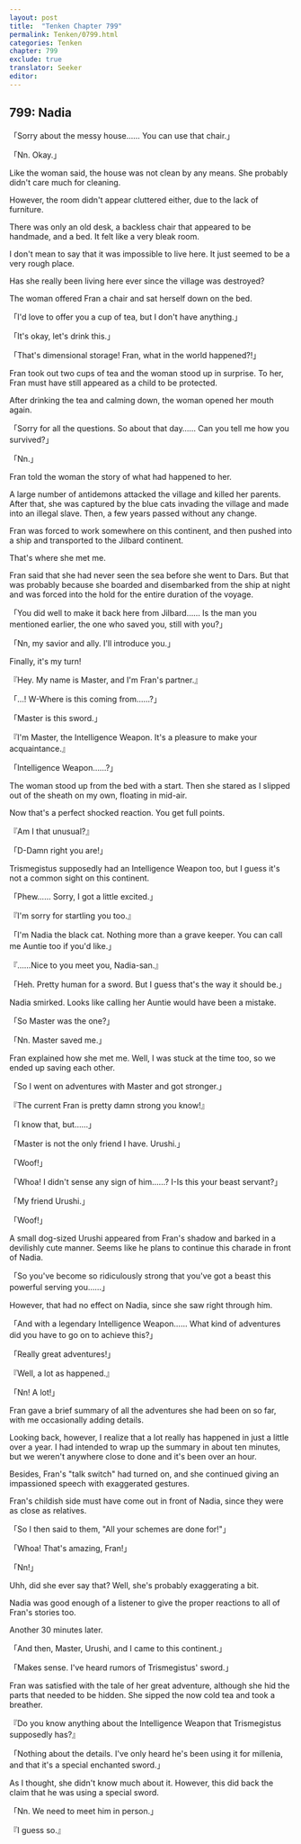 ```yaml
---
layout: post
title:  "Tenken Chapter 799"
permalink: Tenken/0799.html
categories: Tenken
chapter: 799
exclude: true
translator: Seeker
editor: 
---
```

<h2 id="ch799">799: Nadia</h2>

<p>「Sorry about the messy house…… You can use that chair.」</p>
<p>「Nn. Okay.」</p>

<p>Like the woman said, the house was not clean by any means. She probably didn't care much for cleaning.</p>

<p>However, the room didn't appear cluttered either, due to the lack of furniture.</p>

<p>There was only an old desk, a backless chair that appeared to be handmade, and a bed. It felt like a very bleak room.</p>

<p>I don't mean to say that it was impossible to live here. It just seemed to be a very rough place.</p>

<p>Has she really been living here ever since the village was destroyed?</p>

<p>The woman offered Fran a chair and sat herself down on the bed.</p>

<p>「I'd love to offer you a cup of tea, but I don't have anything.」</p>
<p>「It's okay, let's drink this.」</p>
<p>「That's dimensional storage! Fran, what in the world happened?!」</p>

<p>Fran took out two cups of tea and the woman stood up in surprise. To her, Fran must have still appeared as a child to be protected.</p>

<p>After drinking the tea and calming down, the woman opened her mouth again.</p>

<p>「Sorry for all the questions. So about that day…… Can you tell me how you survived?」</p>
<p>「Nn.」</p>

<p>Fran told the woman the story of what had happened to her.</p>

<p>A large number of antidemons attacked the village and killed her parents. After that, she was captured by the blue cats invading the village and made into an illegal slave. Then, a few years passed without any change.</p>

<p>Fran was forced to work somewhere on this continent, and then pushed into a ship and transported to the Jilbard continent.</p>

<p>That's where she met me.</p>

<p>Fran said that she had never seen the sea before she went to Dars. But that was probably because she boarded and disembarked from the ship at night and was forced into the hold for the entire duration of the voyage.</p>

<p>「You did well to make it back here from Jilbard…… Is the man you mentioned earlier, the one who saved you, still with you?」</p>
<p>「Nn, my savior and ally. I'll introduce you.」</p>

<p>Finally, it's my turn!</p>

<p>『Hey. My name is Master, and I'm Fran's partner.』</p>
<p>「…! W-Where is this coming from……?」</p>
<p>「Master is this sword.」</p>
<p>『I'm Master, the Intelligence Weapon. It's a pleasure to make your acquaintance.』</p>
<p>「Intelligence Weapon……?」</p>

<p>The woman stood up from the bed with a start. Then she stared as I slipped out of the sheath on my own, floating in mid-air.</p>

<p>Now that's a perfect shocked reaction. You get full points.</p>

<p>『Am I that unusual?』</p>
<p>「D-Damn right you are!」</p>

<p>Trismegistus supposedly had an Intelligence Weapon too, but I guess it's not a common sight on this continent.</p>

<p>「Phew…… Sorry, I got a little excited.」</p>
<p>『I'm sorry for startling you too.』</p>
<p>「I'm Nadia the black cat. Nothing more than a grave keeper. You can call me Auntie too if you'd like.」</p>
<p>『……Nice to you meet you, Nadia-san.』</p>
<p>「Heh. Pretty human for a sword. But I guess that's the way it should be.」</p>

<p>Nadia smirked. Looks like calling her Auntie would have been a mistake.</p>

<p>「So Master was the one?」</p>
<p>「Nn. Master saved me.」</p>

<p>Fran explained how she met me. Well, I was stuck at the time too, so we ended up saving each other.</p>

<p>「So I went on adventures with Master and got stronger.」</p>
<p>『The current Fran is pretty damn strong you know!』</p>
<p>「I know that, but……」</p>
<p>「Master is not the only friend I have. Urushi.」</p>
<p>「Woof!」</p>
<p>「Whoa! I didn't sense any sign of him……? I-Is this your beast servant?」</p>
<p>「My friend Urushi.」</p>
<p>「Woof!」</p>

<p>A small dog-sized Urushi appeared from Fran's shadow and barked in a devilishly cute manner. Seems like he plans to continue this charade in front of Nadia.</p>

<p>「So you've become so ridiculously strong that you've got a beast this powerful serving you……」</p>

<p>However, that had no effect on Nadia, since she saw right through him.</p>

<p>「And with a legendary Intelligence Weapon…… What kind of adventures did you have to go on to achieve this?」</p>
<p>「Really great adventures!」</p>
<p>『Well, a lot as happened.』</p>
<p>「Nn! A lot!」</p>

<p>Fran gave a brief summary of all the adventures she had been on so far, with me occasionally adding details.</p>

<p>Looking back, however, I realize that a lot really has happened in just a little over a year. I had intended to wrap up the summary in about ten minutes, but we weren't anywhere close to done and it's been over an hour.</p>

<p>Besides, Fran's "talk switch" had turned on, and she continued giving an impassioned speech with exaggerated gestures.</p>

<p>Fran's childish side must have come out in front of Nadia, since they were as close as relatives.</p>

<p>「So I then said to them, "All your schemes are done for!"」</p>
<p>「Whoa! That's amazing, Fran!」</p>
<p>「Nn!」</p>

<p>Uhh, did she ever say that? Well, she's probably exaggerating a bit.</p>

<p>Nadia was good enough of a listener to give the proper reactions to all of Fran's stories too.</p>

<p>Another 30 minutes later.</p>

<p>「And then, Master, Urushi, and I came to this continent.」</p>
<p>「Makes sense. I've heard rumors of Trismegistus' sword.」</p>

<p>Fran was satisfied with the tale of her great adventure, although she hid the parts that needed to be hidden. She sipped the now cold tea and took a breather.</p>

<p>『Do you know anything about the Intelligence Weapon that Trismegistus supposedly has?』</p>
<p>「Nothing about the details. I've only heard he's been using it for millenia, and that it's a special enchanted sword.」</p>

<p>As I thought, she didn't know much about it. However, this did back the claim that he was using a special sword.</p>

<p>「Nn. We need to meet him in person.」</p>
<p>『I guess so.』</p>



